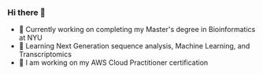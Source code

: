 ### Hi there 👋



- 🔭 Currently working on completing my Master's degree in Bioinformatics at NYU
- 🌱 Learning  Next Generation sequence analysis, Machine Learning, and Transcriptomics
- 💭 I am working on my AWS Cloud Practitioner certification

